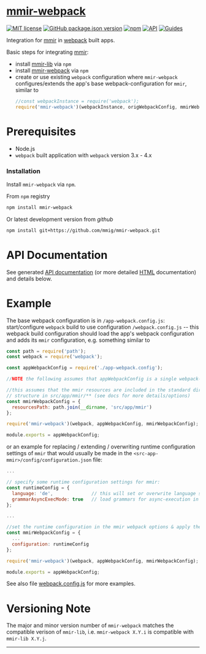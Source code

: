 [mmir-webpack][0]
==============

[![MIT license](https://img.shields.io/badge/License-MIT-green.svg)](https://opensource.org/licenses/MIT)
[![GitHub package.json version](https://img.shields.io/github/package-json/v/mmig/mmir-webpack/master)](https://github.com/mmig/mmir-webpack)
[![npm](https://img.shields.io/npm/v/mmir-webpack)](https://www.npmjs.com/package/mmir-webpack)
[![API](https://img.shields.io/badge/docs-API%20reference-orange.svg?style=flat)](https://mmig.github.io/mmir/api)
[![Guides](https://img.shields.io/badge/docs-guides-orange.svg?style=flat)](https://github.com/mmig/mmir/wiki)

Integration for [mmir][1] in [webpack][3] built apps.

Basic steps for integrating [mmir][1]:

 * install [mmir-lib][1] via `npm`
 * install [mmir-webpack][0] via `npm`
 * create or use existing `webpack` configuration where `mmir-webpack`
   configures/extends the app's base webpack-configuration for `mmir`, similar to
   ```javascript
   //const webpackInstance = require('webpack');
   require('mmir-webpack')(webpackInstance, origWebpackConfig, mmirWebpackConfig)
   ```

# Prerequisites

 * Node.js
 * `webpack` built application with `webpack` version 3.x - 4.x


### Installation

Install `mmir-webpack` via `npm`.

From `npm` registry
```bash
npm install mmir-webpack
```

Or latest development version from _github_
```bash
npm install git+https://github.com/mmig/mmir-webpack.git
```


# API Documentation

See generated [API documentation][4] (or more detailed [HTML][5] documentation) and details below.


# Example

The base webpack configuration is in `/app-webpack.config.js`:  
start/configure `webpack` build to use configuration `/webpack.config.js` --
this webpack build configuration should load the app's webpack configuration
and adds its `mmir` configuration, e.g. something similar to

```javascript
const path = require('path');
const webpack = require('webpack');

const appWebpackConfig = require('./app-webpack.config');

//NOTE the following assumes that appWebpackConfig is a single webpack-configuration object

//this assumes that the mmir resources are included in the standard directory
// structure in src/app/mmir/** (see docs for more details/options)
const mmirWebpackConfig = {
  resourcesPath: path.join(__dirname, 'src/app/mmir')
};

require('mmir-webpack')(webpack, appWebpackConfig, mmirWebpackConfig);

module.exports = appWebpackConfig;

```

or an example for replacing / extending / overwriting runtime configuration settings
of `mmir` that would usually be made in the `<src-app-mmir>/config/configuration.json` file:
```javascript
...

// specify some runtime configuration settings for mmir:
const runtimeConfig = {
  language: 'de',              // this will set or overwrite language setting in configuration.json (see docs for RuntimeConfiguration)
  grammarAsyncExecMode: true   // load grammars for async-execution in web workers (see docs for RuntimeConfiguration)
};

...

//set the runtime configuration in the mmir webpack options & apply them:
const mmirWebpackConfig = {
  ...
  configuration: runtimeConfig
};

require('mmir-webpack')(webpack, appWebpackConfig, mmirWebpackConfig);

module.exports = appWebpackConfig;

```

See also file [webpack.config.js](./webpack.config.js) for more examples.

# Versioning Note

The major and minor version number of `mmir-webpack` matches the compatible
verison of `mmir-lib`, i.e. `mmir-webpack X.Y.i` is compatible with `mmir-lib X.Y.j`.

----

[0]: https://github.com/mmig/mmir-webpack
[1]: https://github.com/mmig/mmir-lib
[2]: https://github.com/mmig/mmir-tooling
[3]: https://webpack.js.org/
[4]: https://github.com/mmig/mmir-webpack/tree/master/docs/modules
[5]: https://mmig.github.io/mmir/api-ts/modules/mmir_webpack.html
